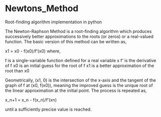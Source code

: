 # Newtons_Method
Root-finding algorithm implementation in python 

The Newton-Raphson Method is a root-finding algorithm which produces successively better approximations to the roots (or zeros) or a real-valued function. The basic version of this method can be written as,

x1 = x0 - f(x0)/f’(x0)   where,

f is a single-variable function defined for a real variable x 
f’ is the derivative of f 
x0 is an initial guess for the root of f 
x1 is a better approximation of the root than x0

Geometrically, (x1, 0) is the intersection of the x-axis and the tangent of the graph of f at (x0, f(x0)), meaning the improved guess is the unique root of the linear approximation at the initial point. The process is repeated as,

x_n+1 = x_n - f(x_n)/f’(xn) 

until a sufficiently precise value is reached. 
